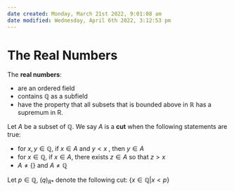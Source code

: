 ```yaml
---
date created: Monday, March 21st 2022, 9:01:08 am
date modified: Wednesday, April 6th 2022, 3:12:53 pm
---
```


# The Real Numbers

The **real numbers**:

- are an ordered field
- contains $\mathbb Q$ as a subfield
- have the property that all subsets that is bounded above in $\mathbb R$ has a supremum in R.

Let $A$ be a subset of $\mathbb Q$. We say $A$ is a **cut** when the following statements are true:

- for $x, y \in \mathbb Q$, if $x \in A$ and $y < x$ , then $y \in A$
- for $x \in \mathbb Q$, if $x \in A$, there exists $z \in A$ so that $z > x$
- $A \ne \{\}$ and $A \ne \mathbb Q$

Let $p \in \mathbb Q$, $(q)_{R*}$ denote the following cut: $\{x \in \mathbb Q | x < p\}$
